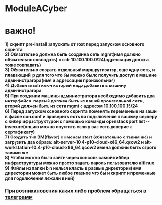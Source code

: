 # ModuleACyber
# важно!
**1) скрипт pre-install запускать от root перед запуском основного скрипта** \
**2) Обязательно должна быть созданна сеть mgmt(имя должно обязательно совпадать) с cidr 10.100.100.0/24(адрессация должна тоже совпадать)** \
**3) Обязательно создать отдельный маршрутизатор, еще одну сеть, и плавающий ip  для того что бы можно было получить доступ к машине администратора(имя и адрессация произвольная)** \
**4) Добавить ssh ключ который надо добавить в машину администратора** \
**5) При создании машины администратора необходимо добавить два интерфейса: первый должен быть из вашей произвольной сети, второй должен быть из сети mgmt с адресом 10.100.100.15/24** \
**6) Перед запуском  основного скрипта поменять переменные на ваши в файле con.conf и  проверить есть ли подключение к вашему серверу с кибер ифраструктурой с помощью команды openstack port list --insecure(опцию можно опустить если у вас есть доверие к сертификату)**\
**7) Создать тип ВМ(flavor) с именем start (обязательно с таким же) и загрузить два образа: alt-server-10.4-p10-cloud-x86_64.qcow2 и alt-workstation-10.4-p10-cloud-x86_64.qcow2 имена должны быть строго такими же**\
**8) Чтобы можно было зайти через консоль самой киббер инфраструктуры можно просто задать пароль пользователю altlinux** \
**9) Файлы из папки bin нельзя класть в разные директории(имя директории может быть любое главное что бы и скрипт и пременные для подключения лежали в ней)**

### При возниккновения каких либо проблем обращaться в [телеграмм](https://t.me/kynecccc)

